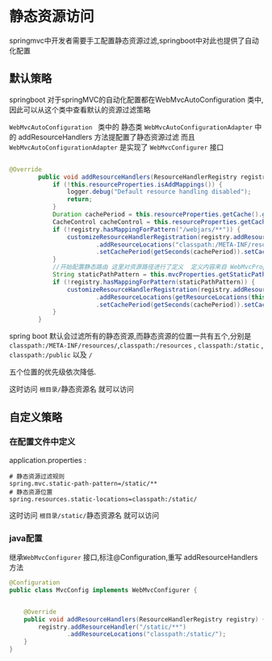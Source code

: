 # 静态资源访问

springmvc中开发者需要手工配置静态资源过滤,springboot中对此也提供了自动化配置

## 默认策略

springboot 对于springMVC的自动化配置都在WebMvcAutoConfiguration 类中,因此可以从这个类中查看默认的资源过滤策略

`WebMvcAutoConfiguration ` 类中的 静态类 `WebMvcAutoConfigurationAdapter` 中的 addResourceHandlers 方法提配置了静态资源过滤 而且  `WebMvcAutoConfigurationAdapter`  是实现了 `WebMvcConfigurer` 接口

```java

@Override
		public void addResourceHandlers(ResourceHandlerRegistry registry) {
			if (!this.resourceProperties.isAddMappings()) {
				logger.debug("Default resource handling disabled");
				return;
			}
			Duration cachePeriod = this.resourceProperties.getCache().getPeriod();
			CacheControl cacheControl = this.resourceProperties.getCache().getCachecontrol().toHttpCacheControl();
			if (!registry.hasMappingForPattern("/webjars/**")) {
				customizeResourceHandlerRegistration(registry.addResourceHandler("/webjars/**")
						.addResourceLocations("classpath:/META-INF/resources/webjars/")
						.setCachePeriod(getSeconds(cachePeriod)).setCacheControl(cacheControl));
			}
            //开始配置静态路由 这里对资源路径进行了定义  定义内容来自 WebMvcProperties
			String staticPathPattern = this.mvcProperties.getStaticPathPattern();
			if (!registry.hasMappingForPattern(staticPathPattern)) {
				customizeResourceHandlerRegistration(registry.addResourceHandler(staticPathPattern)
						.addResourceLocations(getResourceLocations(this.resourceProperties.getStaticLocations()))
						.setCachePeriod(getSeconds(cachePeriod)).setCacheControl(cacheControl));
			}
		}
```

spring boot 默认会过滤所有的静态资源,而静态资源的位置一共有五个,分别是`classpath:/META-INF/resources/`,`classpath:/resources` , `classpath:/static` , `classpath:/public` 以及 `/`

五个位置的优先级依次降低.

这时访问   `根目录/`静态资源名   就可以访问

## 自定义策略

### 在配置文件中定义

application.properties :

```properties
# 静态资源过滤规则
spring.mvc.static-path-pattern=/static/**
# 静态资源位置
spring.resources.static-locations=classpath:/static/
```

这时访问 `根目录/static/`静态资源名  就可以访问

### java配置

继承`WebMvcConfigurer`  接口,标注@Configuration,重写 addResourceHandlers  方法

```java
@Configuration
public class MvcConfig implements WebMvcConfigurer {


    @Override
    public void addResourceHandlers(ResourceHandlerRegistry registry) {
        registry.addResourceHandler("/static/**")
                .addResourceLocations("classpath:/static/");
    }
}
```

